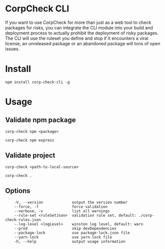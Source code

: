 # CorpCheck CLI
If you want to use CorpCheck for more than just as a web tool to check packages for risks, you can integrate the CLI module into your build and deployment process to actually prohibit the deployment of risky packages. The CLI will use the ruleset you define and stop if it encounters a viral license, an unreleased package or an abandoned package will tons of open issues.

# Install
```
npm install corp-check-cli -g
```
# Usage
## Validate npm package
`corp-check npm <package>`
```
corp-check npm express
```

## Validate project
`corp-check <path-to-local-source>`
```
corp-check .
```

## Options
```
    -V, --version             output the version number
    --force, -f               force validation
    --verbose, -v             list all warnings
    --rule-set <ruleSetJson>  validation rule set, default: ./corp-check-rules.json
    --log-level <logLevel>    winston log level, default: warn
    --prod                    skip devDependencies
    --package-lock            use package-lock.json file
    --yarn-lock               use yarn.lock file
    -h, --help                output usage information
```
